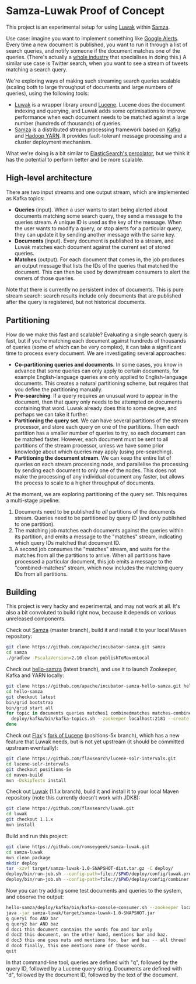 Samza-Luwak Proof of Concept
============================

This project is an experimental setup for using [Luwak](https://github.com/flaxsearch/luwak)
within [Samza](http://samza.incubator.apache.org/).

Use case: imagine you want to implement something like
[Google Alerts](https://www.google.com/alerts). Every time a new document is published, you want to
run it through a list of search queries, and notify someone if the document matches one of the
queries. (There's actually a [whole industry](http://en.wikipedia.org/wiki/Media_monitoring) that
specialises in doing this.) A similar use case is Twitter search, when you want to see a stream of
tweets matching a search query.

We're exploring ways of making such streaming search queries scalable (scaling both to large
throughput of documents and large numbers of queries), using the following tools:

* [Luwak](https://github.com/flaxsearch/luwak) is a wrapper library around
  [Lucene](http://lucene.apache.org/). Lucene does the document indexing and querying, and Luwak
  adds some optimisations to improve performance when each document needs to be matched against
  a large number (hundreds of thousands) of queries.
* [Samza](http://samza.incubator.apache.org/) is a distributed stream processing framework
  based on [Kafka](http://kafka.apache.org/) and
  [Hadoop YARN](http://hadoop.apache.org/docs/current/hadoop-yarn/hadoop-yarn-site/YARN.html).
  It provides fault-tolerant message processing and a cluster deployment mechanism.

What we're doing is a bit similar to
[ElasticSearch's percolator](http://www.elasticsearch.org/guide/en/elasticsearch/reference/current/search-percolate.html),
but we think it has the potential to perform better and be more scalable.


High-level architecture
-----------------------

There are two input streams and one output stream, which are implemented as Kafka topics:

* **Queries** (input). When a user wants to start being alerted about documents matching some
  search query, they send a message to the queries stream. A unique ID is used as the key of the
  message. When the user wants to modify a query, or stop alerts for a particular query, they can
  update it by sending another message with the same key.
* **Documents** (input). Every document is published to a stream, and Luwak matches each document
  against the current set of stored queries.
* **Matches** (output). For each document that comes in, the job produces an output message that
  lists the IDs of the queries that matched the document. This can then be used by downstream
  consumers to alert the owners of those queries.

Note that there is currently no persistent index of documents. This is pure stream search: search
results include only documents that are published after the query is registered, but not historical
documents.


Partitioning
------------

How do we make this fast and scalable? Evaluating a single search query is fast, but if you're
matching each document against hundreds of thousands of queries (some of which can be very complex),
it can take a significant time to process every document. We are investigating several approaches:

* **Co-partitioning queries and documents**. In some cases, you know in advance that some queries 
  can only apply to certain documents, for example English-language queries are only applied to
  English-language documents. This creates a natural partitioning scheme, but requires that you
  define the partitioning manually.
* **Pre-searching**. If a query requires an unusual word to appear in the document, then that
  query only needs to be attempted on documents containing that word. Luwak already does this to
  some degree, and perhaps we can take it further.
* **Partitioning the query set**. We can have several partitions of the stream processor, and store
  each query on one of the partitions. Then each partition has a smaller number of queries to try,
  so each document can be matched faster. However, each document must be sent to all partitions of
  the stream processor, unless we have some prior knowledge about which queries may apply (using
  pre-searching).
* **Partitioning the document stream**. We can keep the entire list of queries on each stream
  processing node, and parallelise the processing by sending each document to only one of the
  nodes. This does not make the processing of any individual document any faster, but allows the
  process to scale to a higher throughput of documents.

At the moment, we are exploring partitioning of the query set. This requires a multi-stage pipeline:

1. Documents need to be published to *all* partitions of the documents stream.
   Queries need to be partitioned by query ID (and only published to one partition).
2. The matching job matches each documents against the queries within its partition, and emits a
   message to the "matches" stream, indicating which query IDs matched that document ID.
3. A second job consumes the "matches" stream, and waits for the matches from all the partitions
   to arrive. When all partitions have processed a particular document, this job emits a message
   to the "combined-matches" stream, which now includes the matching query IDs from all
   partitions.


Building
--------

This project is very hacky and experimental, and may not work at all. It's also a bit convoluted
to build right now, because it depends on various unreleased components.

Check out [Samza](https://github.com/apache/incubator-samza) (master branch), build it and install
it to your local Maven repository:

```bash
git clone https://github.com/apache/incubator-samza.git samza
cd samza
./gradlew -PscalaVersion=2.10 clean publishToMavenLocal
```

Check out [hello-samza](http://samza.incubator.apache.org/startup/hello-samza/latest/index.html)
(latest branch), and use it to launch Zookeeper, Kafka and YARN locally:

```bash
git clone https://github.com/apache/incubator-samza-hello-samza.git hello-samza
cd hello-samza
git checkout latest
bin/grid bootstrap
bin/grid start all
for topic in documents queries matches1 combinedmatches matches-combiner-changelog; do
  deploy/kafka/bin/kafka-topics.sh --zookeeper localhost:2181 --create --topic $topic --partitions 2 --replication-factor 1
done
```

Check out [Flax](http://www.flax.co.uk/)'s
[fork of Lucene](https://github.com/flaxsearch/lucene-solr-intervals) (positions-5x branch),
which has a new feature that Luwak needs, but is not yet upstream
(it should be committed upstream eventually):

```bash
git clone https://github.com/flaxsearch/lucene-solr-intervals.git
cd lucene-solr-intervals
git checkout positions-5x
cd maven-build
mvn -DskipTests install
```

Check out [Luwak](https://github.com/flaxsearch/luwak) (1.1.x branch), build it and install it
to your local Maven repository (note this currently doesn't work with JDK8):

```bash
git clone https://github.com/flaxsearch/luwak.git
cd luwak
git checkout 1.1.x
mvn install
```

Build and run this project:

```bash
git clone https://github.com/romseygeek/samza-luwak.git
cd samza-luwak
mvn clean package
mkdir deploy
tar -xzvf target/samza-luwak-1.0-SNAPSHOT-dist.tar.gz -C deploy/
deploy/bin/run-job.sh --config-path=file://$PWD/deploy/config/luwak.properties
deploy/bin/run-job.sh --config-path=file://$PWD/deploy/config/combiner.properties
```

Now you can try adding some test documents and queries to the system, and observe the output:

```bash
hello-samza/deploy/kafka/bin/kafka-console-consumer.sh --zookeeper localhost:2181 --topic combinedmatches --from-beginning &
java -jar samza-luwak/target/samza-luwak-1.0-SNAPSHOT.jar
q query1 foo AND bar
q query2 bar AND baz
d doc1 this document contains the words foo and bar only
d doc2 this document, on the other hand, mentions bar and baz.
d doc3 this one goes nuts and mentions foo, bar and baz -- all three!
d doc4 finally, this one mentions none of those words.
quit
```

In that command-line tool, queries are defined with "q", followed by the query ID, followed by a
Lucene query string. Documents are defined with "d", followed by the document ID, followed by the
text of the document.
